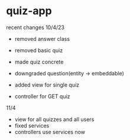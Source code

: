 # quiz-app

recent changes 10/4/23
- removed answer class
- removed basic quiz
- made quiz concrete
- downgraded question(entity -> embeddable)

- added view for single quiz
- controller for GET quiz

11/4

- view for all quizzes and all users
- fixed services
- controllers use services now
